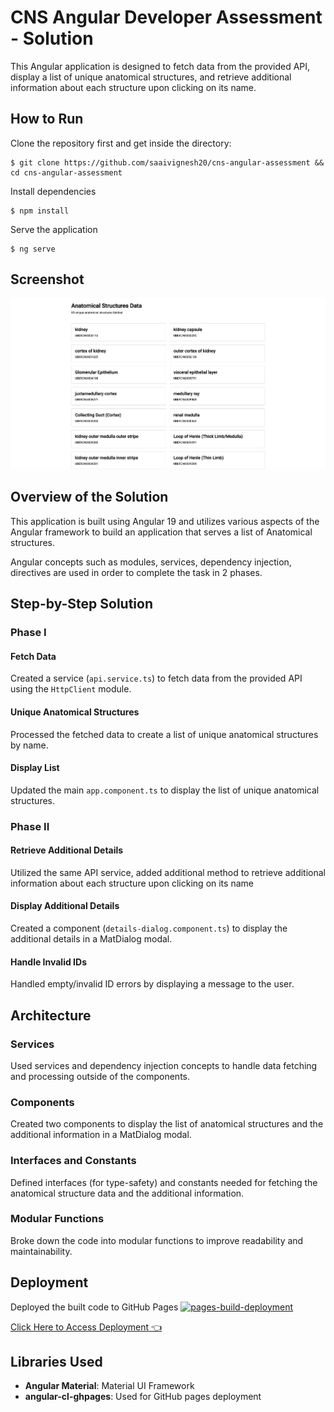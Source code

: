 # CNS Angular Developer Assessment - Solution

This Angular application is designed to fetch data from the provided API, display a list of unique anatomical structures, and retrieve additional information about each structure upon clicking on its name.

## How to Run

Clone the repository first and get inside the directory:

    $ git clone https://github.com/saaivignesh20/cns-angular-assessment && cd cns-angular-assessment

Install dependencies

    $ npm install

Serve the application

    $ ng serve

## Screenshot

![Screenshot](screenshot.png 'Screenshot')

## Overview of the Solution

This application is built using Angular 19 and utilizes various aspects of the Angular framework to build an application that serves a list of Anatomical structures.

Angular concepts such as modules, services, dependency injection, directives are used in order to complete the task in 2 phases.

## Step-by-Step Solution

### Phase I

#### Fetch Data

Created a service (`api.service.ts`) to fetch data from the provided API using the `HttpClient` module.

#### Unique Anatomical Structures

Processed the fetched data to create a list of unique anatomical structures by name.

#### Display List

Updated the main `app.component.ts` to display the list of unique anatomical structures.

### Phase II

#### Retrieve Additional Details

Utilized the same API service, added additional method to retrieve additional information about each structure upon clicking on its name

#### Display Additional Details

Created a component (`details-dialog.component.ts`) to display the additional details in a MatDialog modal.

#### Handle Invalid IDs

Handled empty/invalid ID errors by displaying a message to the user.

## Architecture

### Services

Used services and dependency injection concepts to handle data fetching and processing outside of the components.

### Components

Created two components to display the list of anatomical structures and the additional information in a MatDialog modal.

### Interfaces and Constants

Defined interfaces (for type-safety) and constants needed for fetching the anatomical structure data and the additional information.

### Modular Functions

Broke down the code into modular functions to improve readability and maintainability.

## Deployment

Deployed the built code to GitHub Pages [![pages-build-deployment](https://github.com/saaivignesh20/cns-angular-assessment/actions/workflows/pages/pages-build-deployment/badge.svg)](https://github.com/saaivignesh20/cns-angular-assessment/actions/workflows/pages/pages-build-deployment)

[Click Here to Access Deployment 👈](https://saaivignesh.in/cns-angular-assessment)

## Libraries Used

- **Angular Material**: Material UI Framework
- **angular-cl-ghpages**: Used for GitHub pages deployment
